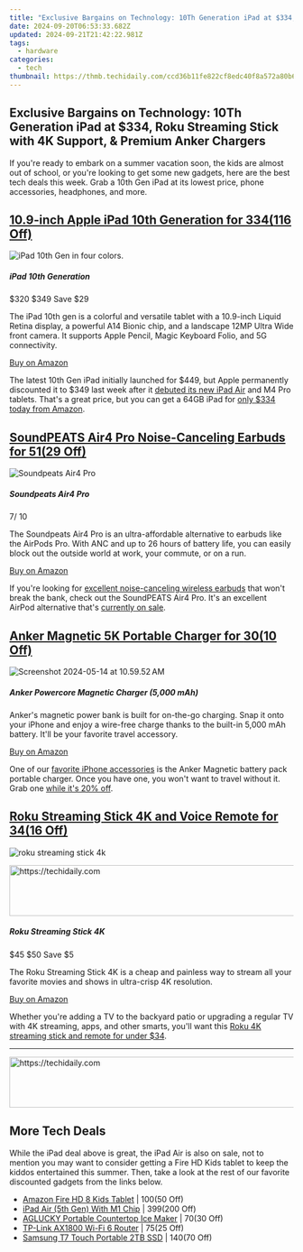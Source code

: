 ```yaml
---
title: "Exclusive Bargains on Technology: 10Th Generation iPad at $334, Roku Streaming Stick with 4K Support, & Premium Anker Chargers"
date: 2024-09-20T06:53:33.682Z
updated: 2024-09-21T21:42:22.981Z
tags:
  - hardware
categories:
  - tech
thumbnail: https://thmb.techidaily.com/ccd36b11fe822cf8edc40f8a572a80b6d8bbf0e625e60ce40fafebff8828fa14.jpeg
---
```


## Exclusive Bargains on Technology: 10Th Generation iPad at $334, Roku Streaming Stick with 4K Support, & Premium Anker Chargers

If you're ready to embark on a summer vacation soon, the kids are almost out of school, or you're looking to get some new gadgets, here are the best tech deals this week. Grab a 10th Gen iPad at its lowest price, phone accessories, headphones, and more.

## [10.9-inch Apple iPad 10th Generation for $334 ($116 Off)](http://www.amazon.com/dp/B0BJLXMVMV?tag=hotoge-20&ascsubtag=UUhtgUeUpU2003130&asc%5Frefurl=https%3A%2F%2Fwww.howtogeek.com%2Ftop-tech-deals-cheap-ipad-roku-4k-streaming-anker-charger%2F&asc%5Fcampaign=Short-Term) 

![iPad 10th Gen in four colors.](https://static1.howtogeekimages.com/wordpress/wp-content/uploads/2023/12/screenshot-2023-12-05-at-12-23-44-pm.jpg) 

#####  iPad 10th Generation

$320 $349 Save $29 

The iPad 10th gen is a colorful and versatile tablet with a 10.9-inch Liquid Retina display, a powerful A14 Bionic chip, and a landscape 12MP Ultra Wide front camera. It supports Apple Pencil, Magic Keyboard Folio, and 5G connectivity.

[Buy on Amazon](https://www.amazon.com/dp/B0BJLT98Q7/?th=1&tag=hotoge-20&ascsubtag=UUhtgUeUpU2003130&asc%5Frefurl=https%3A%2F%2Fwww.howtogeek.com%2Ftop-tech-deals-cheap-ipad-roku-4k-streaming-anker-charger%2F&asc%5Fcampaign=Short-Term) 

 The latest 10th Gen iPad initially launched for $449, but Apple permanently discounted it to $349 last week after it [debuted its new iPad Air](https://win-answers.techidaily.com/optimizing-fallout-4-performance-for-lightning-fast-loads/) and M4 Pro tablets. That's a great price, but you can get a 64GB iPad for [only $334 today from Amazon](https://www.amazon.com/dp/B0BJLXMVMV?tag=hotoge-20&ascsubtag=UUhtgUeUpU2003130&asc%5Frefurl=https%3A%2F%2Fwww.howtogeek.com%2Ftop-tech-deals-cheap-ipad-roku-4k-streaming-anker-charger%2F&asc%5Fcampaign=Short-Term).

## [SoundPEATS Air4 Pro Noise-Canceling Earbuds for $51 ($29 Off)](http://www.amazon.com/SoundPEATS-Air4-Pro-Cancelling-Transparency/dp/B0CHS56Z85?th=1&tag=hotoge-20&ascsubtag=UUhtgUeUpU2003130&asc%5Frefurl=https%3A%2F%2Fwww.howtogeek.com%2Ftop-tech-deals-cheap-ipad-roku-4k-streaming-anker-charger%2F&asc%5Fcampaign=Short-Term) 

![Soundpeats Air4 Pro](https://static1.howtogeekimages.com/wordpress/wp-content/uploads/2023/11/soundpeats-air4-pro.png) 

#####  Soundpeats Air4 Pro

7/ 10 

The Soundpeats Air4 Pro is an ultra-affordable alternative to earbuds like the AirPods Pro. With ANC and up to 26 hours of battery life, you can easily block out the outside world at work, your commute, or on a run.

[Buy on Amazon](https://www.amazon.com/SoundPEATS-Air4-Pro-Cancelling-Multipoint/dp/B0CHS56Z85?tag=hotoge-20&ascsubtag=UUhtgUeUpU2003130&asc%5Frefurl=https%3A%2F%2Fwww.howtogeek.com%2Ftop-tech-deals-cheap-ipad-roku-4k-streaming-anker-charger%2F&asc%5Fcampaign=Short-Term) 

 If you're looking for [excellent noise-canceling wireless earbuds](https://youtube-docs.techidaily.com/024-approved-essential-gear-picking-the-very-best-among-top-9-free-logomakers/) that won't break the bank, check out the SoundPEATS Air4 Pro. It's an excellent AirPod alternative that's [currently on sale](https://www.amazon.com/SoundPEATS-Air4-Pro-Cancelling-Transparency/dp/B0CHS56Z85?th=1&tag=hotoge-20&ascsubtag=UUhtgUeUpU2003130&asc%5Frefurl=https%3A%2F%2Fwww.howtogeek.com%2Ftop-tech-deals-cheap-ipad-roku-4k-streaming-anker-charger%2F&asc%5Fcampaign=Short-Term).

## [Anker Magnetic 5K Portable Charger for $30 ($10 Off)](http://www.amazon.com/Anker-PowerCore-Magnetic-Slim-B2C/dp/B099284SRR/?th=1&tag=hotoge-20&ascsubtag=UUhtgUeUpU2003130&asc%5Frefurl=https%3A%2F%2Fwww.howtogeek.com%2Ftop-tech-deals-cheap-ipad-roku-4k-streaming-anker-charger%2F&asc%5Fcampaign=Short-Term) 

![Screenshot 2024-05-14 at 10.59.52 AM](https://static1.howtogeekimages.com/wordpress/wp-content/uploads/2024/05/screenshot-2024-05-14-at-10-59-52-am.jpg) 

#####  Anker Powercore Magnetic Charger (5,000 mAh)

Anker's magnetic power bank is built for on-the-go charging. Snap it onto your iPhone and enjoy a wire-free charge thanks to the built-in 5,000 mAh battery. It'll be your favorite travel accessory. 

[Buy on Amazon](https://www.amazon.com/Anker-PowerCore-Magnetic-Slim-B2C/dp/B099W63VYV?tag=hotoge-20&ascsubtag=UUhtgUeUpU2003130&asc%5Frefurl=https%3A%2F%2Fwww.howtogeek.com%2Ftop-tech-deals-cheap-ipad-roku-4k-streaming-anker-charger%2F&asc%5Fcampaign=Short-Term) 

 One of our [favorite iPhone accessories](https://video-capture.techidaily.com/new-2024-approved-dodgingdullnessaftermycam/) is the Anker Magnetic battery pack portable charger. Once you have one, you won't want to travel without it. Grab one [while it's 20% off](https://www.amazon.com/Anker-PowerCore-Magnetic-Slim-B2C/dp/B099284SRR/?th=1&tag=hotoge-20&ascsubtag=UUhtgUeUpU2003130&asc%5Frefurl=https%3A%2F%2Fwww.howtogeek.com%2Ftop-tech-deals-cheap-ipad-roku-4k-streaming-anker-charger%2F&asc%5Fcampaign=Short-Term).

## [Roku Streaming Stick 4K and Voice Remote for $34 ($16 Off)](http://www.amazon.com/Roku-Streaming-Device-Vision-Controls/dp/B09BKCDXZC?th=1&tag=hotoge-20&ascsubtag=UUhtgUeUpU2003130&asc%5Frefurl=https%3A%2F%2Fwww.howtogeek.com%2Ftop-tech-deals-cheap-ipad-roku-4k-streaming-anker-charger%2F&asc%5Fcampaign=Short-Term) 

![roku streaming stick 4k](https://static1.howtogeekimages.com/wordpress/wp-content/uploads/2023/09/roku-streaming-stick-4k.png) 

<!-- affiliate ads begin -->
<a href="https://appsumo.8odi.net/c/5597632/2087409/7443" target="_top" id="2087409">
  <img src="//a.impactradius-go.com/display-ad/7443-2087409" border="0" alt="https://techidaily.com" width="728" height="90"/>
</a>
<img height="0" width="0" src="https://appsumo.8odi.net/i/5597632/2087409/7443" style="position:absolute;visibility:hidden;" border="0" />
<!-- affiliate ads end -->

#####  Roku Streaming Stick 4K

$45 $50 Save $5 

The Roku Streaming Stick 4K is a cheap and painless way to stream all your favorite movies and shows in ultra-crisp 4K resolution.

[Buy on Amazon](https://www.amazon.com/Roku-Streaming-Device-Vision-Controls/dp/B09BKCDXZC?tag=hotoge-20&ascsubtag=UUhtgUeUpU2003130&asc%5Frefurl=https%3A%2F%2Fwww.howtogeek.com%2Ftop-tech-deals-cheap-ipad-roku-4k-streaming-anker-charger%2F&asc%5Fcampaign=Short-Term) 

 Whether you're adding a TV to the backyard patio or upgrading a regular TV with 4K streaming, apps, and other smarts, you'll want this [Roku 4K streaming stick and remote for under $34](https://www.amazon.com/Roku-Streaming-Device-Vision-Controls/dp/B09BKCDXZC?th=1&tag=hotoge-20&ascsubtag=UUhtgUeUpU2003130&asc%5Frefurl=https%3A%2F%2Fwww.howtogeek.com%2Ftop-tech-deals-cheap-ipad-roku-4k-streaming-anker-charger%2F&asc%5Fcampaign=Short-Term).

---

<!-- affiliate ads begin -->
<a href="https://imp.i357552.net/c/5597632/863035/11832" target="_top" id="863035">
  <img src="//a.impactradius-go.com/display-ad/11832-863035" border="0" alt="https://techidaily.com" width="728" height="90"/>
</a>
<img height="0" width="0" src="https://imp.i357552.net/i/5597632/863035/11832" style="position:absolute;visibility:hidden;" border="0" />
<!-- affiliate ads end -->

##  More Tech Deals

 While the iPad deal above is great, the iPad Air is also on sale, not to mention you may want to consider getting a Fire HD Kids tablet to keep the kiddos entertained this summer. Then, take a look at the rest of our favorite discounted gadgets from the links below.

* [Amazon Fire HD 8 Kids Tablet](https://www.amazon.com/Amazon-Fire-Kids-tablet-Top-selling/dp/B0BLGS645W?tag=hotoge-20&ascsubtag=UUhtgUeUpU2003130&asc%5Frefurl=https%3A%2F%2Fwww.howtogeek.com%2Ftop-tech-deals-cheap-ipad-roku-4k-streaming-anker-charger%2F&asc%5Fcampaign=Short-Term) | $100 ($50 Off)
* [iPad Air (5th Gen) With M1 Chip](https://www.amazon.com/2022-Apple-iPad-10-9-inch-Wi-Fi/dp/B09V3JH3XS?tag=hotoge-20&ascsubtag=UUhtgUeUpU2003130&asc%5Frefurl=https%3A%2F%2Fwww.howtogeek.com%2Ftop-tech-deals-cheap-ipad-roku-4k-streaming-anker-charger%2F&asc%5Fcampaign=Short-Term) | $399 ($200 Off)
* [AGLUCKY Portable Countertop Ice Maker](https://www.amazon.com/AGLUCKY-Countertop-Protable-Machine-Self-Cleaning/dp/B0BFH8CMKR?th=1&tag=hotoge-20&ascsubtag=UUhtgUeUpU2003130&asc%5Frefurl=https%3A%2F%2Fwww.howtogeek.com%2Ftop-tech-deals-cheap-ipad-roku-4k-streaming-anker-charger%2F&asc%5Fcampaign=Short-Term) | $70 ($30 Off)
* [TP-Link AX1800 Wi-Fi 6 Router](https://www.amazon.com/WiFi-6-Router-Gigabit-Wireless/dp/B08H8ZLKKK?tag=hotoge-20&ascsubtag=UUhtgUeUpU2003130&asc%5Frefurl=https%3A%2F%2Fwww.howtogeek.com%2Ftop-tech-deals-cheap-ipad-roku-4k-streaming-anker-charger%2F&asc%5Fcampaign=Short-Term) | $75 ($25 Off)
* [Samsung T7 Touch Portable 2TB SSD](https://www.amazon.com/Samsung-Touch-Portable-SSD-MU-PC2T0S/dp/B082YGVGQL?th=1&tag=hotoge-20&ascsubtag=UUhtgUeUpU2003130&asc%5Frefurl=https%3A%2F%2Fwww.howtogeek.com%2Ftop-tech-deals-cheap-ipad-roku-4k-streaming-anker-charger%2F&asc%5Fcampaign=Short-Term) | $140 ($70 Off)

<ins class="adsbygoogle"
     style="display:block"
     data-ad-format="autorelaxed"
     data-ad-client="ca-pub-7571918770474297"
     data-ad-slot="1223367746"></ins>

<ins class="adsbygoogle"
     style="display:block"
     data-ad-client="ca-pub-7571918770474297"
     data-ad-slot="8358498916"
     data-ad-format="auto"
     data-full-width-responsive="true"></ins>



